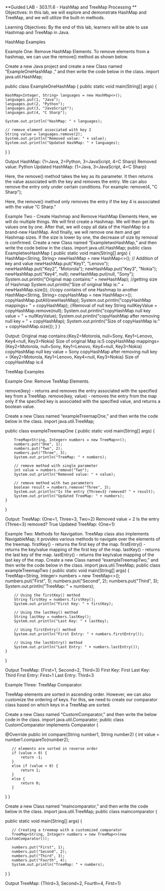 
**Guided LAB - 303.11.6 - HashMap and TreeMap Processing
**
           Objectives:
In this lab, we will explore and demonstrate HashMap and TreeMap, and we will utilize the built-in methods. 

Learning Objectives:
By the end of this lab, learners will be able to use Hashmap and TreeMap in Java.

HashMap Examples

Example One: Remove HashMap Elements.
To remove elements from a hashmap, we can use the remove() method as shown below.

Create a new Java project and create a new Class named “ExampleOneHashMap ,” and then write the code below in the class.
import java.util.HashMap;

public class ExampleOneHashMap {
  public static void main(String[] args) {

    HashMap<Integer, String> languages = new HashMap<>();
    languages.put(1, "Java");
    languages.put(2, "Python");
    languages.put(3, "JavaScript");
    languages.put(4, "C Sharp");

    System.out.println("HashMap: " + languages);

    // remove element associated with key 2
    String value = languages.remove(2);
    System.out.println("Removed value: " + value);
    System.out.println("Updated HashMap: " + languages);
  }
}



Output
HashMap: {1=Java, 2=Python, 3=JavaScript, 4=C Sharp}
Removed value: Python
Updated HashMap: {1=Java, 3=JavaScript, 4=C Sharp}


Here, the remove() method takes the key as its parameter. It then returns the value associated with the key and removes the entry.
We can also remove the entry only under certain conditions. For example: remove(4, "C Sharp");

Here, the remove() method only removes the entry if the key 4 is associated with the value "C Sharp."

Example Two - Create Hashmap and Remove HashMap Elements
Here, we will do multiple things. We will first create a Hashmap. We will then get its values one by one. After that, we will copy all data of the HashMap to a brand-new HashMap. And finally, we will remove one item and get Hashmap sizes. If the size is lower by one, the decrease of size by removal is confirmed.
Create a new Class named “ExampletwoHashMap,” and then write the code below in the class.
import java.util.HashMap;
public class ExampletwoHashMap {
   public static void main(String[] args) {
       HashMap<String, String> newHashMap = new HashMap<>();
// Addition of key and value
       newHashMap.put("Key1", "Lenovo");
       newHashMap.put("Key2", "Motorola");
       newHashMap.put("Key3", "Nokia");
       newHashMap.put("Key4", null);
       newHashMap.put(null, "Sony");
       System.out.println("Original map contains:" + newHashMap);
//getting size of Hashmap
       System.out.println("Size of original Map is:" + newHashMap.size());
//copy contains of one Hashmap to another
       HashMap<String, String> copyHashMap = new HashMap<>();
       copyHashMap.putAll(newHashMap);
       System.out.println("copyHashMap mappings= " + copyHashMap);
//Removal of null key
       String nullKeyValue = copyHashMap.remove(null);
       System.out.println("copyHashMap null key value = " + nullKeyValue);
       System.out.println("copyHashMap after removing null key = " + copyHashMap);
       System.out.println("Size of copyHashMap is:" + copyHashMap.size());
   }
}


Output:
Original map contains:{Key2=Motorola, null=Sony, Key1=Lenovo, Key4=null, Key3=Nokia}
Size of original Map is:5
copyHashMap mappings= {Key2=Motorola, null=Sony, Key1=Lenovo, Key4=null, Key3=Nokia}
copyHashMap null key value = Sony
copyHashMap after removing null key = {Key2=Motorola, Key1=Lenovo, Key4=null, Key3=Nokia}
Size of copyHashMap is:4

TreeMap Examples

Example One: Remove TeeMap Elements.

remove(key) - returns and removes the entry associated with the specified key from a TreeMap.
remove(key, value) - removes the entry from the map only if the specified key is associated with the specified value, and returns a boolean value.

Create a new Class named “exampleTreemapOne,” and then write the code below in the class.
import java.util.TreeMap;

public class exampleTreemapOne {
    public static void main(String[] args) {

        TreeMap<String, Integer> numbers = new TreeMap<>();
        numbers.put("One", 1);
        numbers.put("Two", 2);
        numbers.put("Three", 3);
        System.out.println("TreeMap: " + numbers);

        // remove method with single parameter
        int value = numbers.remove("Two");
        System.out.println("Removed value: " + value);

        // remove method with two parameters
        boolean result = numbers.remove("Three", 3);
        System.out.println("Is the entry {Three=3} removed? " + result);
        System.out.println("Updated TreeMap: " + numbers);
    }
}


Output:
TreeMap: {One=1, Three=3, Two=2}
Removed value = 2
Is the entry {Three=3} removed? True
Updated TreeMap: {One=1}


Example Two: Methods for Navigation.
TreeMap class also implements NavigableMap; it provides various methods to navigate over the elements of the treemap.
firstKey() - returns the first key of the map.
firstEntry() - returns the key/value mapping of the first key of the map.
lastKey() - returns the last key of the map.
lastEntry() - returns the key/value mapping of the last key of the map.
Create a new Class named “exampleTreemapTwo,” and then write the code below in the class.
import java.util.TreeMap;
public class exampleTreemapTwo {
    public static void main(String[] args) {
        TreeMap<String, Integer> numbers = new TreeMap<>();
        numbers.put("First", 1);
        numbers.put("Second", 2);
        numbers.put("Third", 3);
        System.out.println("TreeMap: " + numbers);

        // Using the firstKey() method
        String firstKey = numbers.firstKey();
        System.out.println("First Key: " + firstKey);

        // Using the lastKey() method
        String lastKey = numbers.lastKey();
        System.out.println("Last Key: " + lastKey);

        // Using firstEntry() method
        System.out.println("First Entry: " + numbers.firstEntry());

        // Using the lastEntry() method
        System.out.println("Last Entry: " + numbers.lastEntry());
    }
}



Output
TreeMap: {First=1, Second=2, Third=3}
First Key: First
Last Key: Third
First Entry: First=1
Last Entry: Third=3

Example Three: TreeMap Comparator.

TreeMap elements are sorted in ascending order. However, we can also customize the ordering of keys. For this, we need to create our comparator class based on which keys in a TreeMap are sorted. 

Create a new Class named “CustomComparator,” and then write the below code in the class.
import java.util.Comparator;
public  class CustomComparator implements Comparator<String> {

   @Override
   public int compare(String number1, String number2) {
       int value =  number1.compareTo(number2);

       // elements are sorted in reverse order
       if (value > 0) {
           return -1;
       }
       else if (value < 0) {
           return 1;
       }
       else {
           return 0;
       }
   }
}


Create a new Class named “maincomparator,” and then write the  code below in the class.
import java.util.TreeMap;
public class maincomparator {

   public static void main(String[] args) {

       // Creating a treemap with a customized comparator
       TreeMap<String, Integer> numbers = new TreeMap<>(new CustomComparator());

       numbers.put("First", 1);
       numbers.put("Second", 2);
       numbers.put("Third", 3);
       numbers.put("Fourth", 4);
       System.out.println("TreeMap: " + numbers);
}
}


Output
TreeMap: {Third=3, Second=2, Fourth=4, First=1}







